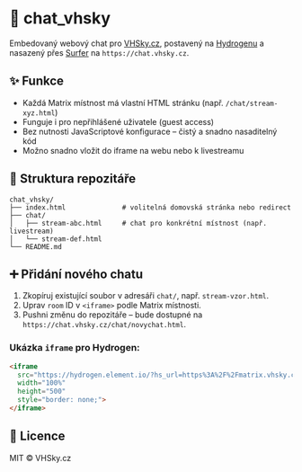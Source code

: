 # 💬 chat_vhsky

Embedovaný webový chat pro [VHSky.cz](https://vhsky.cz), postavený na [Hydrogenu](https://hydrogen.element.io/) a nasazený přes [Surfer](https://cloudron.io/store/org.surfer.cloudronapp.html) na `https://chat.vhsky.cz`.

## ✨ Funkce

- Každá Matrix místnost má vlastní HTML stránku (např. `/chat/stream-xyz.html`)
- Funguje i pro nepřihlášené uživatele (guest access)
- Bez nutnosti JavaScriptové konfigurace – čistý a snadno nasaditelný kód
- Možno snadno vložit do iframe na webu nebo k livestreamu

## 🧱 Struktura repozitáře

```
chat_vhsky/
├── index.html              # volitelná domovská stránka nebo redirect
├── chat/
│   ├── stream-abc.html     # chat pro konkrétní místnost (např. livestream)
│   └── stream-def.html
└── README.md
```

## ➕ Přidání nového chatu

1. Zkopíruj existující soubor v adresáři `chat/`, např. `stream-vzor.html`.
2. Uprav `room` ID v `<iframe>` podle Matrix místnosti.
3. Pushni změnu do repozitáře – bude dostupné na `https://chat.vhsky.cz/chat/novychat.html`.

### Ukázka `iframe` pro Hydrogen:

```html
<iframe
  src="https://hydrogen.element.io/?hs_url=https%3A%2F%2Fmatrix.vhsky.cz&room=!abc123:vhsky.cz"
  width="100%"
  height="500"
  style="border: none;">
</iframe>
```

## 📜 Licence

MIT © VHSky.cz


